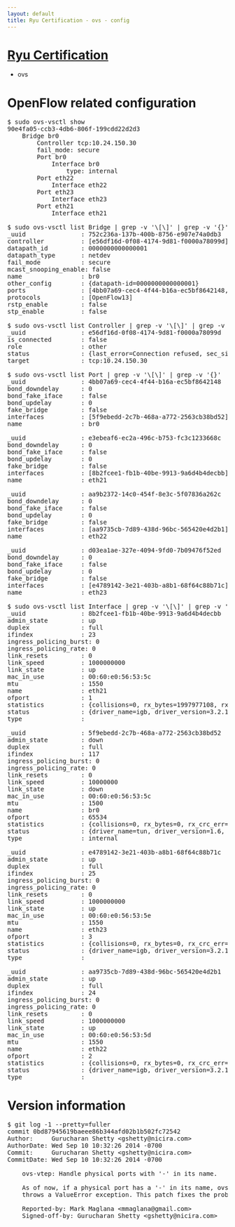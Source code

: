 ```yaml
---
layout: default
title: Ryu Certification - ovs - config
---
```

# [Ryu Certification](http://osrg.github.io/ryu/certification.html)
* ovs 

# OpenFlow related configuration
<pre>
$ sudo ovs-vsctl show
90e4fa05-ccb3-4db6-806f-199cdd22d2d3
    Bridge br0
        Controller tcp:10.24.150.30
        fail_mode: secure
        Port br0
            Interface br0
                type: internal
        Port eth22
            Interface eth22
        Port eth23
            Interface eth23
        Port eth21
            Interface eth21

$ sudo ovs-vsctl list Bridge | grep -v '\[\]' | grep -v '{}'
_uuid               : 752c236a-137b-400b-8756-e907e74a0db3
controller          : [e56df16d-0f08-4174-9d81-f0000a78099d]
datapath_id         : 0000000000000001
datapath_type       : netdev
fail_mode           : secure
mcast_snooping_enable: false
name                : br0
other_config        : {datapath-id=0000000000000001}
ports               : [4bb07a69-cec4-4f44-b16a-ec5bf8642148, aa9b2372-14c0-454f-8e3c-5f07836a262c, d03ea1ae-327e-4094-9fd0-7b09476f52ed, e3ebeaf6-ec2a-496c-b753-fc3c1233668c]
protocols           : [OpenFlow13]
rstp_enable         : false
stp_enable          : false

$ sudo ovs-vsctl list Controller | grep -v '\[\]' | grep -v '{}'
_uuid               : e56df16d-0f08-4174-9d81-f0000a78099d
is_connected        : false
role                : other
status              : {last_error=Connection refused, sec_since_connect=691, sec_since_disconnect=7, state=BACKOFF}
target              : tcp:10.24.150.30

$ sudo ovs-vsctl list Port | grep -v '\[\]' | grep -v '{}'
_uuid               : 4bb07a69-cec4-4f44-b16a-ec5bf8642148
bond_downdelay      : 0
bond_fake_iface     : false
bond_updelay        : 0
fake_bridge         : false
interfaces          : [5f9ebedd-2c7b-468a-a772-2563cb38bd52]
name                : br0

_uuid               : e3ebeaf6-ec2a-496c-b753-fc3c1233668c
bond_downdelay      : 0
bond_fake_iface     : false
bond_updelay        : 0
fake_bridge         : false
interfaces          : [8b2fcee1-fb1b-40be-9913-9a6d4b4decbb]
name                : eth21

_uuid               : aa9b2372-14c0-454f-8e3c-5f07836a262c
bond_downdelay      : 0
bond_fake_iface     : false
bond_updelay        : 0
fake_bridge         : false
interfaces          : [aa9735cb-7d89-438d-96bc-565420e4d2b1]
name                : eth22

_uuid               : d03ea1ae-327e-4094-9fd0-7b09476f52ed
bond_downdelay      : 0
bond_fake_iface     : false
bond_updelay        : 0
fake_bridge         : false
interfaces          : [e4789142-3e21-403b-a8b1-68f64c88b71c]
name                : eth23

$ sudo ovs-vsctl list Interface | grep -v '\[\]' | grep -v '{}'
_uuid               : 8b2fcee1-fb1b-40be-9913-9a6d4b4decbb
admin_state         : up
duplex              : full
ifindex             : 23
ingress_policing_burst: 0
ingress_policing_rate: 0
link_resets         : 0
link_speed          : 1000000000
link_state          : up
mac_in_use          : 00:60:e0:56:53:5c
mtu                 : 1550
name                : eth21
ofport              : 1
statistics          : {collisions=0, rx_bytes=1997977108, rx_crc_err=0, rx_dropped=0, rx_errors=0, rx_frame_err=0, rx_over_err=0, rx_packets=64358901, tx_bytes=0, tx_dropped=0, tx_errors=0, tx_packets=0}
status              : {driver_name=igb, driver_version=3.2.10-k, firmware_version=2.10-9}
type                : 

_uuid               : 5f9ebedd-2c7b-468a-a772-2563cb38bd52
admin_state         : down
duplex              : full
ifindex             : 117
ingress_policing_burst: 0
ingress_policing_rate: 0
link_resets         : 0
link_speed          : 10000000
link_state          : down
mac_in_use          : 00:60:e0:56:53:5c
mtu                 : 1500
name                : br0
ofport              : 65534
statistics          : {collisions=0, rx_bytes=0, rx_crc_err=0, rx_dropped=0, rx_errors=0, rx_frame_err=0, rx_over_err=0, rx_packets=0, tx_bytes=0, tx_dropped=0, tx_errors=0, tx_packets=0}
status              : {driver_name=tun, driver_version=1.6, firmware_version=N/A}
type                : internal

_uuid               : e4789142-3e21-403b-a8b1-68f64c88b71c
admin_state         : up
duplex              : full
ifindex             : 25
ingress_policing_burst: 0
ingress_policing_rate: 0
link_resets         : 0
link_speed          : 1000000000
link_state          : up
mac_in_use          : 00:60:e0:56:53:5e
mtu                 : 1550
name                : eth23
ofport              : 3
statistics          : {collisions=0, rx_bytes=0, rx_crc_err=0, rx_dropped=0, rx_errors=0, rx_frame_err=0, rx_over_err=0, rx_packets=0, tx_bytes=300912704, tx_dropped=0, tx_errors=0, tx_packets=3063920}
status              : {driver_name=igb, driver_version=3.2.10-k, firmware_version=2.10-9}
type                : 

_uuid               : aa9735cb-7d89-438d-96bc-565420e4d2b1
admin_state         : up
duplex              : full
ifindex             : 24
ingress_policing_burst: 0
ingress_policing_rate: 0
link_resets         : 0
link_speed          : 1000000000
link_state          : up
mac_in_use          : 00:60:e0:56:53:5d
mtu                 : 1550
name                : eth22
ofport              : 2
statistics          : {collisions=0, rx_bytes=0, rx_crc_err=0, rx_dropped=0, rx_errors=0, rx_frame_err=0, rx_over_err=0, rx_packets=0, tx_bytes=3033633526, tx_dropped=0, tx_errors=0, tx_packets=44987440}
status              : {driver_name=igb, driver_version=3.2.10-k, firmware_version=2.10-9}
type                : 
</pre>

# Version information
<pre>
$ git log -1 --pretty=fuller
commit 0bd87945619baeee86b344afd02b1b502fc72542
Author:     Gurucharan Shetty &lt;gshetty@nicira.com&gt;
AuthorDate: Wed Sep 10 10:32:26 2014 -0700
Commit:     Gurucharan Shetty &lt;gshetty@nicira.com&gt;
CommitDate: Wed Sep 10 10:32:26 2014 -0700

    ovs-vtep: Handle physical ports with '-' in its name.
    
    As of now, if a physical port has a '-' in its name, ovs-vtep
    throws a ValueError exception. This patch fixes the problem.
    
    Reported-by: Mark Maglana &lt;mmaglana@gmail.com&gt;
    Signed-off-by: Gurucharan Shetty &lt;gshetty@nicira.com&gt;
</pre>

